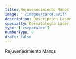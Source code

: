 ```yaml
---
title: Rejuvenecimiento Manos
image: './images/card4.avif'
description: Descripcion Laser
specialty: Dermatología Láser
type: ['corporales']
numberType: 8
draft: false
---
```


Rejuvenecimiento Manos
